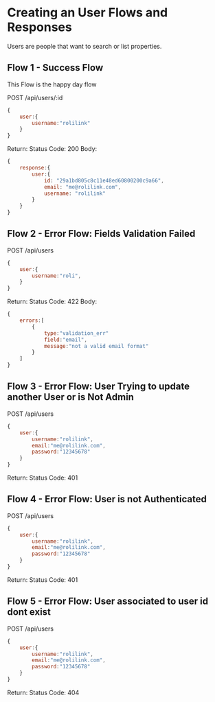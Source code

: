 # Creating an User Flows and Responses
Users are people that want to search or list properties.

## Flow 1 - Success Flow
This Flow is the happy day flow

POST /api/users/:id
```javascript
{
	user:{
		username:"rolilink"
	}
} 
```

Return:
Status Code: 200
Body:
```javascript
{
	response:{
		user:{
			id: "29a1bd805c8c11e48ed60800200c9a66",
			email: "me@rolilink.com",
			username: "rolilink"
		}
	}	
} 
```

## Flow 2 - Error Flow: Fields Validation Failed

POST /api/users
```javascript
{
	user:{
		username:"roli",
	}
} 
```

Return:
Status Code: 422
Body:
```javascript
{
	errors:[
		{
			type:"validation_err"
			field:"email",
			message:"not a valid email format"
		}
	]
} 
```

## Flow 3 - Error Flow: User Trying to update another User or is Not Admin

POST /api/users
```javascript
{
	user:{
		username:"rolilink",
		email:"me@rolilink.com",
		password:"12345678"
	}
} 
```

Return:
Status Code: 401


## Flow 4 - Error Flow: User is not Authenticated

POST /api/users
```javascript
{
	user:{
		username:"rolilink",
		email:"me@rolilink.com",
		password:"12345678"
	}
} 
```

Return:
Status Code: 401

## Flow 5 - Error Flow: User associated to user id dont exist

POST /api/users
```javascript
{
	user:{
		username:"rolilink",
		email:"me@rolilink.com",
		password:"12345678"
	}
} 
```

Return:
Status Code: 404

